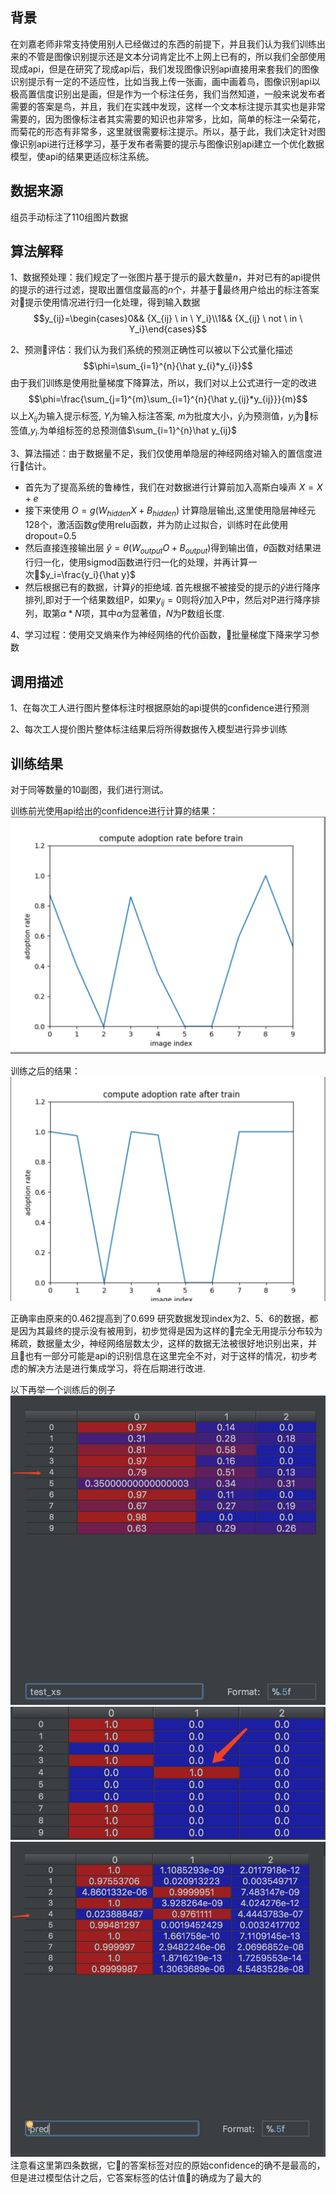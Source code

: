<script type="text/javascript" src="http://cdn.mathjax.org/mathjax/latest/MathJax.js?config=TeX-AMS-MML_HTMLorMML"></script>

## 背景

在刘嘉老师非常支持使用别人已经做过的东西的前提下，并且我们认为我们训练出来的不管是图像识别提示还是文本分词肯定比不上网上已有的，所以我们全部使用现成api，但是在研究了现成api后，我们发现图像识别api直接用来套我们的图像识别提示有一定的不适应性，比如当我上传一张画，画中画着鸟，图像识别api以极高置信度识别出是画，但是作为一个标注任务，我们当然知道，一般来说发布者需要的答案是鸟，并且，我们在实践中发现，这样一个文本标注提示其实也是非常需要的，因为图像标注者其实需要的知识也非常多，比如，简单的标注一朵菊花，而菊花的形态有非常多，这里就很需要标注提示。所以，基于此，我们决定针对图像识别api进行迁移学习，基于发布者需要的提示与图像识别api建立一个优化数据模型，使api的结果更适应标注系统。

## 数据来源

组员手动标注了110组图片数据

## 算法解释

1、数据预处理：我们规定了一张图片基于提示的最大数量$n$，并对已有的api提供的提示的进行过滤，提取出置信度最高的$n$个，并基于最终用户给出的标注答案对提示使用情况进行归一化处理，得到输入数据
$$y_{ij}=\begin{cases}0&& {X_{ij} \ in \ Y_i}\\1&& {X_{ij} \ not \ in \ Y_i}\end{cases}$$

2、预测评估：我们认为我们系统的预测正确性可以被以下公式量化描述
$$\phi=\sum_{i=1}^{n}{\hat y_{i}*y_{i}}$$
由于我们训练是使用批量梯度下降算法，所以，我们对以上公式进行一定的改进
$$\phi=\frac{\sum_{j=1}^{m}\sum_{i=1}^{n}{\hat y_{ij}*y_{ij}}}{m}$$
以上$X_{ij}$为输入提示标签, $Y_{i}$为输入标注答案, $m$为批度大小，$\hat y_{i}$为预测值，$y_{i}$为标签值,$y_{i·}$为单组标签的总预测值$\sum_{i=1}^{n}\hat y_{ij}$

3、算法描述：由于数据量不足，我们仅使用单隐层的神经网络对输入的置信度进行估计。
- 首先为了提高系统的鲁棒性，我们在对数据进行计算前加入高斯白噪声 $X=X+e$
- 接下来使用 $O=g(W_{hidden}X+B_{hidden})$ 计算隐层输出,这里使用隐层神经元128个，激活函数$g$使用relu函数，并为防止过拟合，训练时在此使用dropout=0.5
- 然后直接连接输出层 $\hat y=\theta(W_{output}O+B_{output})$得到输出值，$\theta$函数对结果进行归一化，使用sigmod函数进行归一化的处理，并再计算一次$y_i=\frac{y_i}{\hat y}$
- 然后根据已有的数据，计算$\hat y$的拒绝域.
首先根据不被接受的提示的$\hat y$进行降序排列,即对于一个结果数组P，如果$y_{ij}=0$则将$\hat y$加入P中，然后对P进行降序排列，取第$\alpha*N$项，其中$\alpha$为显著值，$N$为P数组长度.

4、学习过程：使用交叉熵来作为神经网络的代价函数，批量梯度下降来学习参数

## 调用描述

1、在每次工人进行图片整体标注时根据原始的api提供的confidence进行预测

2、每次工人提价图片整体标注结果后将所得数据传入模型进行异步训练

## 训练结果

对于同等数量的10副图，我们进行测试。

训练前光使用api给出的confidence进行计算的结果：
![before](before.png)

训练之后的结果：
![after](after.png)

正确率由原来的0.462提高到了0.699
研究数据发现index为2、5、6的数据，都是因为其最终的提示没有被用到，初步觉得是因为这样的完全无用提示分布较为稀疏，数据量太少，神经网络层数太少，这样的数据无法被很好地识别出来，并且也有一部分可能是api的识别信息在这里完全不对，对于这样的情况，初步考虑的解决方法是进行集成学习，将在后期进行改进.

以下再举一个训练后的例子
![test_x](test_xs.jpg)
![test_y](test_ys.jpg)
![pred](pred.jpg)
注意看这里第四条数据，它的答案标签对应的原始confidence的确不是最高的，但是进过模型估计之后，它答案标签的估计值的确成为了最大的